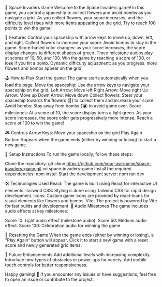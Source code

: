 🌌 Space Invaders Game
Welcome to the Space Invaders game! In this game, you control a spaceship to collect flowers and avoid bombs as you navigate a grid. As you collect flowers, your score increases, and the difficulty level rises with more items appearing on the grid. Try to reach 100 points to win the game!



🚀 Features
Control your spaceship with arrow keys to move up, down, left, and right.
Collect flowers to increase your score.
Avoid bombs to stay in the game.
Score-based color changes: as your score increases, the score display changes to different shades of green.
Three milestone audios play at scores of 10, 50, and 100.
Win the game by reaching a score of 100, or lose if you hit a bomb.
Dynamic difficulty adjustment: as you progress, more flowers and bombs appear on the grid.


🕹 How to Play
Start the game: The game starts automatically when you load the page.
Move the spaceship: Use the arrow keys to navigate your spaceship on the grid.
Left Arrow: Move left
Right Arrow: Move right
Up Arrow: Move up
Down Arrow: Move down
Collect flowers: Steer your spaceship towards the flowers (🌸) to collect them and increase your score.
Avoid bombs: Stay away from bombs (💣) to avoid game over.
Score milestones:
At a score of 10, the score display turns a light green.
As your score increases, the score color gets progressively more intense.
Reach a score of 100 to win the game! 


🎮 Controls
Arrow Keys: Move your spaceship on the grid
Play Again Button: Appears when the game ends (either by winning or losing) to start a new game.


🔧 Setup Instructions
To run the game locally, follow these steps:

Clone the repository:
git clone https://github.com/your-username/space-invaders-game.git
cd space-invaders-game
Install the required dependencies:
npm install
Start the development server:
npm run dev


🛠 Technologies Used
React: The game is built using React for interactive UI elements.
Tailwind CSS: Styling is done using Tailwind CSS for rapid design development.
Icons: Custom game icons are provided by react-icons for visual elements like flowers and bombs.
Vite: The project is powered by Vite for fast builds and development.
🎵 Audio Milestones
The game includes audio effects at key milestones:

Score 10: Light audio effect (milestone audio).
Score 50: Medium audio effect.
Score 100: Celebration audio for winning the game

🔄 Resetting the Game
When the game ends (either by winning or losing), a "Play Again" button will appear. Click it to start a new game with a reset score and newly generated grid items.


🚧 Future Enhancements
Add additional levels with increasing complexity.
Introduce new types of obstacles or power-ups for variety.
Add mobile touch controls for better responsiveness.



Happy gaming! 🎉
If you encounter any issues or have suggestions, feel free to open an issue or contribute to the project.
